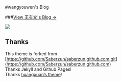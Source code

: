 #wangyouwen's Blog

###[View 王有文's Blog &rarr;](http://wangyouwen.cn)

![](http://wangyouwen.cn/img/blog-desktop.jpg)


## Thanks

This theme is forked from [https://github.com/Saberzun/saberzun.github.com.git](https://github.com/Saberzun/saberzun.github.com)  
Thanks Jekyll and Github Pages!<br>
Thanks [huangxuan‘s theme](https://github.com/Huxpro/huxpro.github.io)!
